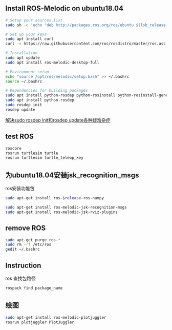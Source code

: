 ## Install ROS-Melodic on ubuntu18.04
```bash
# Setup your sources.list
sudo sh -c 'echo "deb http://packages.ros.org/ros/ubuntu $(lsb_release -sc) main" > /etc/apt/sources.list.d/ros-latest.list'

# Set up your keys
sudo apt install curl 
curl -s https://raw.githubusercontent.com/ros/rosdistro/master/ros.asc | sudo apt-key add -

# Installation
sudo apt update
sudo apt install ros-melodic-desktop-full

# Environment setup
echo "source /opt/ros/melodic/setup.bash" >> ~/.bashrc
source ~/.bashrc

# Dependencies for building packages
sudo apt install python-rosdep python-rosinstall python-rosinstall-generator python-wstool build-essential
sudo apt install python-rosdep
sudo rosdep init
rosdep update
```
[解决sudo rosdep init和rosdep update各种疑难杂症](https://blog.csdn.net/Twilightzr/article/details/121714894)
## test ROS
```bash
roscore
rosrun turtlesim turtle
rosrun turtlesim turtle_teleop_key
```
## 为ubuntu18.04安装jsk_recognition_msgs
ros安装功能包
```bash
sudo apt-get install ros-$release-ros-numpy
```

```bash
sudo apt-get install ros-melodic-jsk-recognition-msgs
sudo apt-get install ros-melodic-jsk-rviz-plugins
```
## remove ROS 
```bash
sudo apt-get purge ros-*
sudo rm -rf /etc/ros
gedit ~/.bashrc
```

## Instruction
ros 查找包路径
```bash
rospack find package_name
```

## 绘图
```bash
sudo apt-get install ros-melodic-plotjuggler
rosrun plotjuggler PlotJuggler
```
